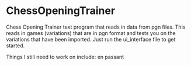 # ChessOpeningTrainer
Chess Opening Trainer text program that reads in data from pgn files.  This reads in games (variations) that are in pgn format
and tests you on the variations that have been imported.  Just run the ui_interface file to get started.

Things I still need to work on include:
en passant
